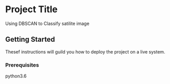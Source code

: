 # Project Title 
Using DBSCAN to Classify satilite image
## Getting Started
Thesef instructions will guild you how to deploy the project on a live system.
### Prerequisites
python3.6

